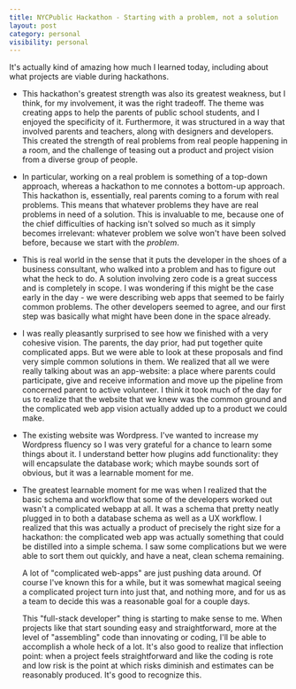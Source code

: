 ```yaml
---
title: NYCPublic Hackathon - Starting with a problem, not a solution
layout: post
category: personal
visibility: personal
---
```


It's actually kind of amazing how much I learned today, including about what projects are viable during hackathons.

* This hackathon's greatest strength was also its greatest weakness, but I think, for my involvement, it was the right tradeoff.  The theme was creating apps to help the parents of public school students, and I enjoyed the specificity of it.  Furthermore, it was structured in a way that involved parents and teachers, along with designers and developers.  This created the strength of real problems from real people happening in a room, and the challenge of teasing out a product and project vision from a diverse group of people.

* In particular, working on a real problem is something of a top-down approach, whereas a hackathon to me connotes a bottom-up approach. This hackathon is, essentially, real parents coming to a forum with real problems. This means that whatever problems they have are real problems in need of a solution. This is invaluable to me, because one of the chief difficulties of hacking isn't solved so much as it simply becomes irrelevant: whatever problem we solve won't have been solved before, because we start with the *problem*.

* This is real world in the sense that it puts the developer in the shoes of a business consultant, who walked into a problem and has to figure out what the heck to do. A solution involving zero code is a great success and is completely in scope.  I was wondering if this might be the case early in the day - we were describing web apps that seemed to be fairly common problems. The other developers seemed to agree, and our first step was basically what might have been done in the space already.

* I was really pleasantly surprised to see how we finished with a very cohesive vision. The parents, the day prior, had put together quite complicated apps. But we were able to look at these proposals and find very simple common solutions in them. We realized that all we were really talking about was an app-website: a place where parents could participate, give and receive information and move up the pipeline from concerned parent to active volunteer. I think it took much of the day for us to realize that the website that we knew was the common ground and the complicated web app vision actually added up to a product we could make.

* The existing website was Wordpress.  I've wanted to increase my Wordpress fluency so I was very grateful for a chance to learn some things about it. I understand better how plugins add functionality: they will encapsulate the database work; which maybe sounds sort of obvious, but it was a learnable moment for me.

* The greatest learnable moment for me was when I realized that the basic schema and workflow that some of the developers worked out wasn't a complicated webapp at all.  It was a schema that pretty neatly plugged in to both a database schema as well as a UX workflow.  I realized that this was actually a product of precisely the right size for a hackathon:  the complicated web app was actually something that could be distilled into a simple schema.  I saw some complications but we were able to sort them out quickly, and have a neat, clean schema remaining.

    A lot of "complicated web-apps" are just pushing data around. Of course I've known this for a while, but it was somewhat magical seeing a complicated project turn into just that, and nothing more, and for us as a team to decide this was a reasonable goal for a couple days.

    This "full-stack developer" thing is starting to make sense to me. When projects like that start sounding easy and straightforward, more at the level of "assembling" code than innovating or coding, I'll be able to accomplish a whole heck of a lot. It's also good to realize that inflection point: when a project feels straightforward and like the coding is rote and low risk is the point at which risks diminish and estimates can be reasonably produced. It's good to recognize this.
    